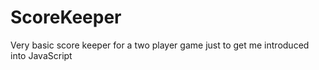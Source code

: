 # ScoreKeeper
Very basic score keeper for a two player game just to get me introduced into JavaScript
